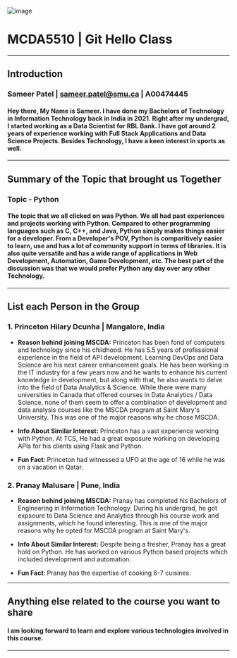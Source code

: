 ![image](https://github.com/A00474445/A00474445_MCDA5510/assets/144371607/654b35a6-661c-456b-8933-2552bdfa4c68)


# MCDA5510 | Git Hello Class
------------------------------------------------------------------------------------------
## Introduction
### Sameer Patel | sameer.patel@smu.ca | A00474445
#### Hey there, My Name is Sameer. I have done my Bachelors of Technology in Information Technology back in India in 2021. Right after my undergrad, I started working as a Data Scientist for RBL Bank. I have got around 2 years of experience working with Full Stack Applications and Data Science Projects. Besides Technology, I have a keen interest in sports as well.
------------------------------------------------------------------------------------------
## Summary of the Topic that brought us Together
### Topic - Python
#### The topic that we all clicked on was Python. We all had past experiences and projects working with Python. Compared to other programming languages such as C, C++, and Java, Python simply makes things easier for a developer. From a Developer's POV, Python is comparitively easier to learn, use and has a lot of community support in terms of libraries. It is also quite versatile and has a wide range of applications in Web Development, Automation, Game Development, etc. The best part of the discussion was that we would prefer Python any day over any other Technology.
------------------------------------------------------------------------------------------
## List each Person in the Group

### 1. Princeton Hilary Dcunha | Mangalore, India
* **Reason behind joining MSCDA:** Princeton has been fond of computers and technology since his childhood. He has 5.5 years of professional experience in the field of API development. Learning DevOps and Data Science are his next career enhancement goals. He has been working in the IT industry for a few years now and he wants to enhance his current knowledge in development, but along with that, he also wants to delve into the field of Data Analytics & Science. While there were many universities in Canada that offered courses in Data Analytics / Data Science, none of them seem to offer a combination of development and data analysis courses like the MSCDA program at Saint Mary's University. This was one of the major reasons why he chose MSCDA.

*  **Info About Similar Interest:** Princeton has a vast experience working with Python. At TCS, He had a great exposure working on developing APIs for his clients using Flask and Python. 

* **Fun Fact**: Princeton had witnessed a UFO at the age of 16 while he was on a vacation in Qatar.

### 2. Pranay Malusare | Pune, India
* **Reason behind joining MSCDA:** Pranay has completed his Bachelors of Engineering in Information Technology. During his undergrad, he got expsoure to Data Science and Analytics through his course work and assignments, which he found interesting. This is one of the major reasons why he opted for MSCDA program at Saint Mary's.

* **Info About Similar Interest:** Despite being a fresher, Pranay has a great hold on Python. He has worked on various Python based projects which included development and automation.

* **Fun Fact**: Pranay has the expertise of cooking 6-7 cuisines. 
------------------------------------------------------------------------------------------
## Anything else related to the course you want to share
#### I am looking forward to learn and explore various technologies involved in this course. 
------------------------------------------------------------------------------------------
